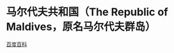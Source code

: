 # 马尔代夫共和国（The Republic of Maldives，原名马尔代夫群岛）

[百度百科](https://baike.baidu.com/item/%E9%A9%AC%E5%B0%94%E4%BB%A3%E5%A4%AB/156155)